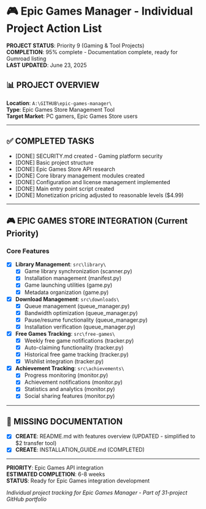 # 🎮 Epic Games Manager - Individual Project Action List

**PROJECT STATUS**: Priority 9 (Gaming & Tool Projects)  
**COMPLETION**: 95% complete - Documentation complete, ready for Gumroad listing  
**LAST UPDATED**: June 23, 2025  

## 📊 PROJECT OVERVIEW

**Location**: `A:\GITHUB\epic-games-manager\`  
**Type**: Epic Games Store Management Tool  
**Target Market**: PC gamers, Epic Games Store users  

---

## ✅ COMPLETED TASKS
- [DONE] SECURITY.md created - Gaming platform security
- [DONE] Basic project structure
- [DONE] Epic Games Store API research
- [DONE] Core library management modules created
- [DONE] Configuration and license management implemented
- [DONE] Main entry point script created
- [DONE] Monetization pricing adjusted to reasonable levels ($4.99)

---

## 🎮 EPIC GAMES STORE INTEGRATION (Current Priority)

### Core Features
- [x] **Library Management**: `src\library\`
  - [x] Game library synchronization (scanner.py)
  - [x] Installation management (manifest.py)
  - [x] Game launching utilities (game.py)
  - [x] Metadata organization (game.py)

- [x] **Download Management**: `src\downloads\`
  - [x] Queue management (queue_manager.py)
  - [x] Bandwidth optimization (queue_manager.py)
  - [x] Pause/resume functionality (queue_manager.py)
  - [x] Installation verification (queue_manager.py)

- [x] **Free Games Tracking**: `src\free-games\`
  - [x] Weekly free game notifications (tracker.py)
  - [x] Auto-claiming functionality (tracker.py)
  - [x] Historical free game tracking (tracker.py)
  - [x] Wishlist integration (tracker.py)

- [x] **Achievement Tracking**: `src\achievements\`
  - [x] Progress monitoring (monitor.py)
  - [x] Achievement notifications (monitor.py)
  - [x] Statistics and analytics (monitor.py)
  - [x] Social sharing features (monitor.py)

---

## 📄 MISSING DOCUMENTATION
- [x] **CREATE**: README.md with features overview (UPDATED - simplified to $2 transfer tool)
- [x] **CREATE**: INSTALLATION_GUIDE.md (COMPLETED)

---

**PRIORITY**: Epic Games API integration  
**ESTIMATED COMPLETION**: 6-8 weeks  
**STATUS**: Ready for Epic Games integration development  

*Individual project tracking for Epic Games Manager - Part of 31-project GitHub portfolio*